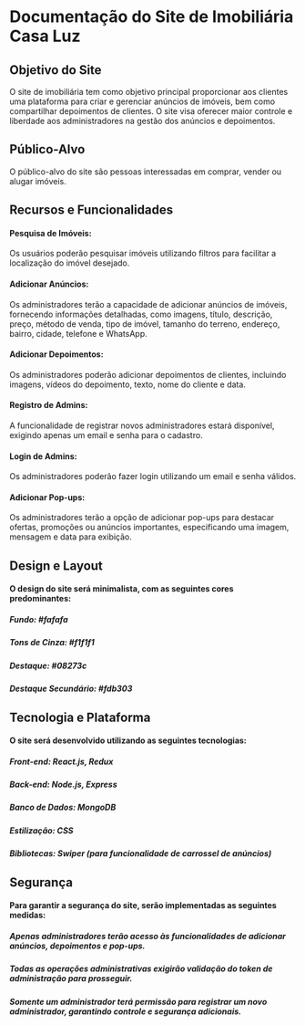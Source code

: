 # Documentação do Site de Imobiliária Casa Luz

## Objetivo do Site
O site de imobiliária tem como objetivo principal proporcionar aos clientes uma plataforma para criar e gerenciar anúncios de imóveis, bem como compartilhar depoimentos de clientes. O site visa oferecer maior controle e liberdade aos administradores na gestão dos anúncios e depoimentos.

## Público-Alvo
O público-alvo do site são pessoas interessadas em comprar, vender ou alugar imóveis.

## Recursos e Funcionalidades
#### Pesquisa de Imóveis:
Os usuários poderão pesquisar imóveis utilizando filtros para facilitar a localização do imóvel desejado.
#### Adicionar Anúncios:
Os administradores terão a capacidade de adicionar anúncios de imóveis, fornecendo informações detalhadas, como imagens, título, descrição, preço, método de venda, tipo de imóvel, tamanho do terreno, endereço, bairro, cidade, telefone e WhatsApp.
#### Adicionar Depoimentos:
Os administradores poderão adicionar depoimentos de clientes, incluindo imagens, vídeos do depoimento, texto, nome do cliente e data.
#### Registro de Admins:
A funcionalidade de registrar novos administradores estará disponível, exigindo apenas um email e senha para o cadastro.
#### Login de Admins:
Os administradores poderão fazer login utilizando um email e senha válidos.
#### Adicionar Pop-ups:
Os administradores terão a opção de adicionar pop-ups para destacar ofertas, promoções ou anúncios importantes, especificando uma imagem, mensagem e data para exibição.

## Design e Layout
#### O design do site será minimalista, com as seguintes cores predominantes:

##### Fundo: #fafafa
##### Tons de Cinza: #f1f1f1
##### Destaque: #08273c
##### Destaque Secundário: #fdb303

## Tecnologia e Plataforma
#### O site será desenvolvido utilizando as seguintes tecnologias:

##### Front-end: React.js, Redux
##### Back-end: Node.js, Express
##### Banco de Dados: MongoDB
##### Estilização: CSS
##### Bibliotecas: Swiper (para funcionalidade de carrossel de anúncios)

## Segurança
#### Para garantir a segurança do site, serão implementadas as seguintes medidas:

##### Apenas administradores terão acesso às funcionalidades de adicionar anúncios, depoimentos e pop-ups.
##### Todas as operações administrativas exigirão validação do token de administração para prosseguir.
##### Somente um administrador terá permissão para registrar um novo administrador, garantindo controle e segurança adicionais.
